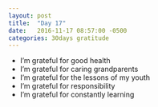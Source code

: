 ```yaml
---
layout: post
title:  "Day 17"
date:   2016-11-17 08:57:00 -0500
categories: 30days gratitude
---
```


* I’m grateful for good health
* I’m grateful for caring grandparents
* I’m grateful for the lessons of my youth
* I’m grateful for responsibility
* I’m grateful for constantly learning